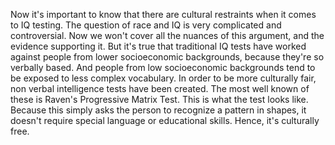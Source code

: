 Now it's important to know that there are cultural restraints when it comes to
IQ testing. The question of race and IQ is very complicated and controversial.
Now we won't cover all the nuances of this argument, and the evidence
supporting it. But it's true that traditional IQ tests have worked against
people from lower socioeconomic backgrounds, because they're so verbally based.
And people from low socioeconomic backgrounds tend to be exposed to less
complex vocabulary. In order to be more culturally fair, non verbal
intelligence tests have been created. The most well known of these is Raven's
Progressive Matrix Test. This is what the test looks like. Because this simply
asks the person to recognize a pattern in shapes, it doesn't require special
language or educational skills. Hence, it's culturally free.
